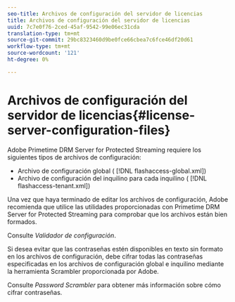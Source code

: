 ```yaml
---
seo-title: Archivos de configuración del servidor de licencias
title: Archivos de configuración del servidor de licencias
uuid: 7c7e0f76-2ced-45af-9542-99e06ec31cda
translation-type: tm+mt
source-git-commit: 29bc8323460d9be0fce66cbea7c6fce46df20d61
workflow-type: tm+mt
source-wordcount: '121'
ht-degree: 0%

---
```



# Archivos de configuración del servidor de licencias{#license-server-configuration-files}

Adobe Primetime DRM Server for Protected Streaming requiere los siguientes tipos de archivos de configuración:

* Archivo de configuración global ( [!DNL flashaccess-global.xml])
* Archivo de configuración del inquilino para cada inquilino ( [!DNL flashaccess-tenant.xml])

Una vez que haya terminado de editar los archivos de configuración, Adobe recomienda que utilice las utilidades proporcionadas con Primetime DRM Server for Protected Streaming para comprobar que los archivos están bien formados.

Consulte *Validador de configuración*.

Si desea evitar que las contraseñas estén disponibles en texto sin formato en los archivos de configuración, debe cifrar todas las contraseñas especificadas en los archivos de configuración global e inquilino mediante la herramienta Scrambler proporcionada por Adobe.

Consulte *Password Scrambler* para obtener más información sobre cómo cifrar contraseñas.
